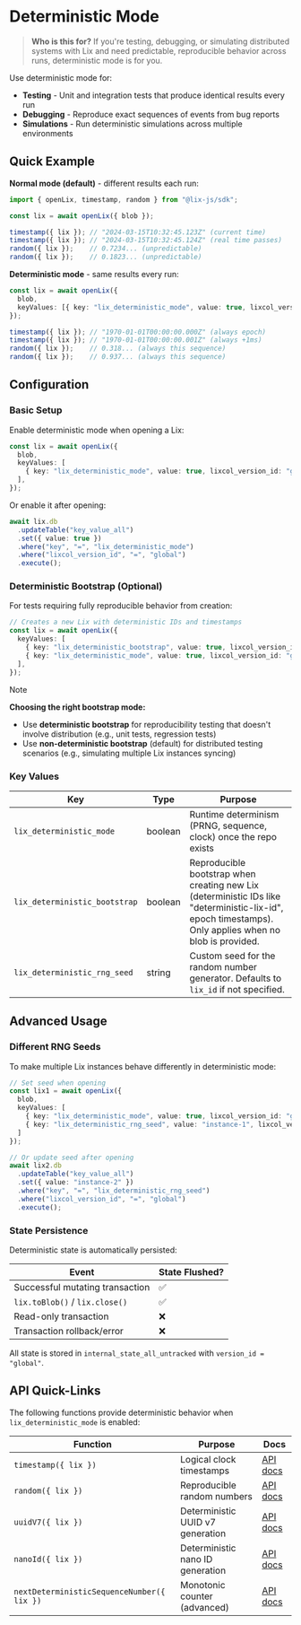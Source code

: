 # Deterministic Mode

> **Who is this for?** If you're testing, debugging, or simulating distributed systems with Lix and need predictable, reproducible behavior across runs, deterministic mode is for you.

Use deterministic mode for:

- **Testing** - Unit and integration tests that produce identical results every run
- **Debugging** - Reproduce exact sequences of events from bug reports
- **Simulations** - Run deterministic simulations across multiple environments

## Quick Example

**Normal mode (default)** - different results each run:
```ts
import { openLix, timestamp, random } from "@lix-js/sdk";

const lix = await openLix({ blob });

timestamp({ lix }); // "2024-03-15T10:32:45.123Z" (current time)
timestamp({ lix }); // "2024-03-15T10:32:45.124Z" (real time passes)
random({ lix });    // 0.7234... (unpredictable)
random({ lix });    // 0.1823... (unpredictable)
```

**Deterministic mode** - same results every run:

```ts
const lix = await openLix({ 
  blob,
  keyValues: [{ key: "lix_deterministic_mode", value: true, lixcol_version_id: "global" }]
});

timestamp({ lix }); // "1970-01-01T00:00:00.000Z" (always epoch)
timestamp({ lix }); // "1970-01-01T00:00:00.001Z" (always +1ms)
random({ lix });    // 0.318... (always this sequence)
random({ lix });    // 0.937... (always this sequence)
```

## Configuration

### Basic Setup

Enable deterministic mode when opening a Lix:

```ts
const lix = await openLix({
  blob,
  keyValues: [
    { key: "lix_deterministic_mode", value: true, lixcol_version_id: "global" }
  ],
});
```

Or enable it after opening:

```ts
await lix.db
  .updateTable("key_value_all")
  .set({ value: true })
  .where("key", "=", "lix_deterministic_mode")
  .where("lixcol_version_id", "=", "global")
  .execute();
```

### Deterministic Bootstrap (Optional)

For tests requiring fully reproducible behavior from creation:

```ts
// Creates a new Lix with deterministic IDs and timestamps
const lix = await openLix({
  keyValues: [
    { key: "lix_deterministic_bootstrap", value: true, lixcol_version_id: "global" },
    { key: "lix_deterministic_mode", value: true, lixcol_version_id: "global" },
  ],
});
```

> [!NOTE]
> **Choosing the right bootstrap mode:**
> - Use **deterministic bootstrap** for reproducibility testing that doesn't involve distribution (e.g., unit tests, regression tests)
> - Use **non-deterministic bootstrap** (default) for distributed testing scenarios (e.g., simulating multiple Lix instances syncing)

### Key Values

| Key | Type | Purpose |
| --- | ---- | ------- |
| `lix_deterministic_mode` | boolean | Runtime determinism (PRNG, sequence, clock) once the repo exists |
| `lix_deterministic_bootstrap` | boolean | Reproducible bootstrap when creating new Lix (deterministic IDs like "deterministic-lix-id", epoch timestamps). Only applies when no blob is provided. |
| `lix_deterministic_rng_seed` | string | Custom seed for the random number generator. Defaults to `lix_id` if not specified. |

## Advanced Usage

### Different RNG Seeds

To make multiple Lix instances behave differently in deterministic mode:

```ts
// Set seed when opening
const lix1 = await openLix({
  blob,
  keyValues: [
    { key: "lix_deterministic_mode", value: true, lixcol_version_id: "global" },
    { key: "lix_deterministic_rng_seed", value: "instance-1", lixcol_version_id: "global" }
  ]
});

// Or update seed after opening
await lix2.db
  .updateTable("key_value_all")
  .set({ value: "instance-2" })
  .where("key", "=", "lix_deterministic_rng_seed")
  .where("lixcol_version_id", "=", "global")
  .execute();
```

### State Persistence

Deterministic state is automatically persisted:

| Event | State Flushed? |
| ----- | -------------- |
| Successful mutating transaction | ✅ |
| `lix.toBlob()` / `lix.close()` | ✅ |
| Read-only transaction | ❌ |
| Transaction rollback/error | ❌ |

All state is stored in `internal_state_all_untracked` with `version_id = "global"`.

## API Quick-Links

The following functions provide deterministic behavior when `lix_deterministic_mode` is enabled:

| Function | Purpose | Docs |
| -------- | ------- | ---- |
| `timestamp({ lix })` | Logical clock timestamps | [API docs](/api/functions/timestamp) |
| `random({ lix })` | Reproducible random numbers | [API docs](/api/functions/random) |
| `uuidV7({ lix })` | Deterministic UUID v7 generation | [API docs](/api/functions/uuidV7) |
| `nanoId({ lix })` | Deterministic nano ID generation | [API docs](/api/functions/nanoId) |
| `nextDeterministicSequenceNumber({ lix })` | Monotonic counter (advanced) | [API docs](/api/functions/nextDeterministicSequenceNumber) |